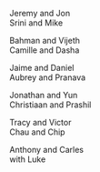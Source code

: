 Jeremy and Jon  
Srini and Mike  

Bahman and Vijeth  
Camille and Dasha  

Jaime and Daniel  
Aubrey and Pranava  

Jonathan and Yun  
Christiaan and Prashil  

Tracy and Victor  
Chau and Chip  

Anthony and Carles  
 with Luke  
  
